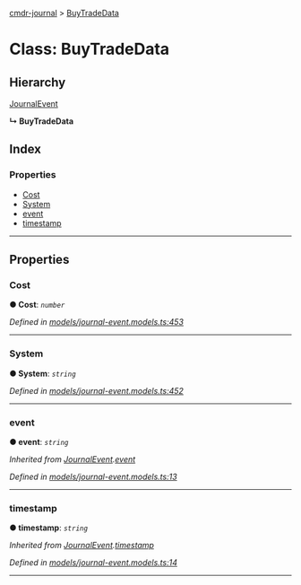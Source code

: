 [cmdr-journal](../README.md) > [BuyTradeData](../classes/buytradedata.md)



# Class: BuyTradeData

## Hierarchy


 [JournalEvent](journalevent.md)

**↳ BuyTradeData**







## Index

### Properties

* [Cost](buytradedata.md#cost)
* [System](buytradedata.md#system)
* [event](buytradedata.md#event)
* [timestamp](buytradedata.md#timestamp)



---
## Properties
<a id="cost"></a>

###  Cost

**●  Cost**:  *`number`* 

*Defined in [models/journal-event.models.ts:453](https://github.com/chrisbruford/cmdr-journal/blob/1e4d048/src/models/journal-event.models.ts#L453)*





___

<a id="system"></a>

###  System

**●  System**:  *`string`* 

*Defined in [models/journal-event.models.ts:452](https://github.com/chrisbruford/cmdr-journal/blob/1e4d048/src/models/journal-event.models.ts#L452)*





___

<a id="event"></a>

###  event

**●  event**:  *`string`* 

*Inherited from [JournalEvent](journalevent.md).[event](journalevent.md#event)*

*Defined in [models/journal-event.models.ts:13](https://github.com/chrisbruford/cmdr-journal/blob/1e4d048/src/models/journal-event.models.ts#L13)*





___

<a id="timestamp"></a>

###  timestamp

**●  timestamp**:  *`string`* 

*Inherited from [JournalEvent](journalevent.md).[timestamp](journalevent.md#timestamp)*

*Defined in [models/journal-event.models.ts:14](https://github.com/chrisbruford/cmdr-journal/blob/1e4d048/src/models/journal-event.models.ts#L14)*





___


